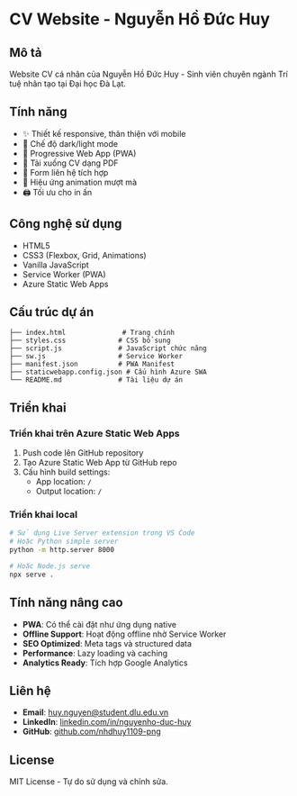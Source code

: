 # CV Website - Nguyễn Hồ Đức Huy

## Mô tả
Website CV cá nhân của Nguyễn Hồ Đức Huy - Sinh viên chuyên ngành Trí tuệ nhân tạo tại Đại học Đà Lạt.

## Tính năng
- ✨ Thiết kế responsive, thân thiện với mobile
- 🌙 Chế độ dark/light mode
- 📱 Progressive Web App (PWA)
- 📄 Tải xuống CV dạng PDF
- 📧 Form liên hệ tích hợp
- 🎨 Hiệu ứng animation mượt mà
- 🖨️ Tối ưu cho in ấn

## Công nghệ sử dụng
- HTML5
- CSS3 (Flexbox, Grid, Animations)
- Vanilla JavaScript
- Service Worker (PWA)
- Azure Static Web Apps

## Cấu trúc dự án
```
├── index.html              # Trang chính
├── styles.css             # CSS bổ sung
├── script.js              # JavaScript chức năng
├── sw.js                  # Service Worker
├── manifest.json          # PWA Manifest
├── staticwebapp.config.json # Cấu hình Azure SWA
└── README.md              # Tài liệu dự án
```

## Triển khai

### Triển khai trên Azure Static Web Apps
1. Push code lên GitHub repository
2. Tạo Azure Static Web App từ GitHub repo
3. Cấu hình build settings:
   - App location: `/`
   - Output location: `/`

### Triển khai local
```bash
# Sử dụng Live Server extension trong VS Code
# Hoặc Python simple server
python -m http.server 8000

# Hoặc Node.js serve
npx serve .
```

## Tính năng nâng cao
- **PWA**: Có thể cài đặt như ứng dụng native
- **Offline Support**: Hoạt động offline nhờ Service Worker
- **SEO Optimized**: Meta tags và structured data
- **Performance**: Lazy loading và caching
- **Analytics Ready**: Tích hợp Google Analytics

## Liên hệ
- **Email**: huy.nguyen@student.dlu.edu.vn
- **LinkedIn**: [linkedin.com/in/nguyenho-duc-huy](https://linkedin.com/in/nguyenho-duc-huy)
- **GitHub**: [github.com/nhdhuy1109-png](https://github.com/nhdhuy1109-png)

## License
MIT License - Tự do sử dụng và chỉnh sửa.
